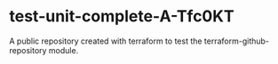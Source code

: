 # test-unit-complete-A-Tfc0KT
A public repository created with terraform to test the terraform-github-repository module.
